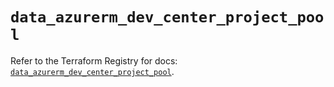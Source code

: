 # `data_azurerm_dev_center_project_pool`

Refer to the Terraform Registry for docs: [`data_azurerm_dev_center_project_pool`](https://registry.terraform.io/providers/hashicorp/azurerm/4.40.0/docs/data-sources/dev_center_project_pool).

